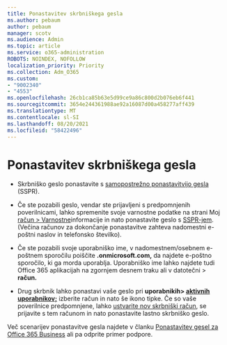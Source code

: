 ```yaml
---
title: Ponastavitev skrbniškega gesla
ms.author: pebaum
author: pebaum
manager: scotv
ms.audience: Admin
ms.topic: article
ms.service: o365-administration
ROBOTS: NOINDEX, NOFOLLOW
localization_priority: Priority
ms.collection: Adm_O365
ms.custom:
- "9002340"
- "4553"
ms.openlocfilehash: 26cb1ca85b63e5d99ce9a86c800d2b076eb6f441
ms.sourcegitcommit: 3654e244361988ae92a16087d00a458277aff439
ms.translationtype: MT
ms.contentlocale: sl-SI
ms.lasthandoff: 08/20/2021
ms.locfileid: "58422496"
---
```

# <a name="admin-password-reset"></a>Ponastavitev skrbniškega gesla

- Skrbniško geslo ponastavite s [samopostrežno ponastavitvijo gesla](https://passwordreset.microsoftonline.com/) (SSPR).

- Če ste pozabili geslo, vendar ste prijavljeni s predpomnjenih poverilnicami, lahko spremenite svoje varnostne podatke na strani Moj [račun > Varnostne](https://mysignins.microsoft.com/security-info)informacije in nato ponastavite geslo s [SSPR-jem](https://passwordreset.microsoftonline.com/). (Večina računov za dokončanje ponastavitve zahteva nadomestni e-poštni naslov in telefonsko številko).

- Če ste pozabili svoje uporabniško ime, v nadomestnem/osebnem e-poštnem sporočilu poiščite **.onmicrosoft.com,** da najdete e-poštno sporočilo, ki ga morda uporablja.  Uporabniško ime lahko najdete tudi Office 365 aplikacijah na zgornjem desnem traku ali v datotečni  >  **račun.**

- Drug skrbnik lahko ponastavi vaše geslo pri **uporabnikih> [aktivnih uporabnikov;](https://portal.office.com/adminportal/home#/users)** izberite račun in nato še ikono tipke.  Če so vaše poverilnice predpomnjene, lahko [ustvarite nov skrbniški račun](https://portal.office.com/adminportal/home#/users), se prijavite s tem računom in nato ponastavite lastno skrbniško geslo.

Več scenarijev ponastavitve gesla najdete v članku [Ponastavitev gesel za Office 365 Business](https://docs.microsoft.com/microsoft-365/admin/add-users/reset-passwords) ali pa odprite primer podpore.
